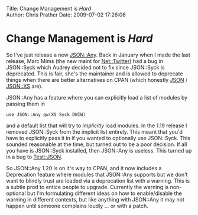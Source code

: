 Title: Change Management is *Hard*  
Author: Chris Prather
Date: 2009-07-02 17:26:06

# Change Management is *Hard*
So I've just release a new [JSON::Any][1]. Back in January when I made the last release, Marc Mims (the new maint for [Net::Twitter][2]) had a bug in JSON::Syck which Audrey decided not to fix since JSON::Syck is deprecated. This is fair, she's the maintainer and is allowed to deprecate things when there are better alternatives on CPAN (which honestly [JSON][3] / [JSON::XS][4] are).

JSON::Any has a feature where you can explicitly load a list of modules by passing them in 
    
    use JSON::Any qw(XS Syck DWIW)

and a default list that will try to *implicitly* load modules. In the 1.19 release I removed JSON::Syck from the implicit list entirely. This meant that you'd have to explicitly pass it in if you wanted to optionally use JSON::Syck. This sounded reasonable at the time, but turned out to be a poor decision. If all you have is JSON::Syck installed, then JSON::Any is useless. This turned up in a bug to [Test::JSON][5].

So JSON::Any 1.20 is on it's way to CPAN, and it now includes a Deprecation feature where modules that JSON::Any supports but we don't want to blindly trust are loaded via a deprecation list with a warning. This is a subtle prod to entice people to upgrade. Currently the warning is non-optional but I'm formulating different ideas on how to enable/disable the warning in different contexts, but like anything with JSON::Any it may not happen until someone complains loudly ... or with a patch.

[1]: http://search.cpan.org/dist/json-any
[2]: http://search.cpan.org/dist/net-twitter
[3]: http://search.cpan.org/dist/json
[4]: http://search.cpan.org/dist/json-xs
[5]: http://search.cpan.org/dist/test-json
